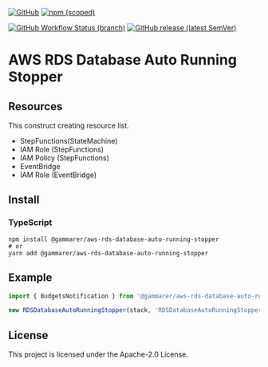 [![GitHub](https://img.shields.io/github/license/yicr/aws-rds-database-auto-running-stopper?style=flat-square)](https://github.com/yicr/aws-rds-database-auto-running-stopper/blob/main/LICENSE)
[![npm (scoped)](https://img.shields.io/npm/v/@gammarer/aws-rds-database-auto-running-stopper?style=flat-square)](https://www.npmjs.com/package/@gammarer/aws-rds-database-auto-running-stopper)
<!-- [![PyPI](https://img.shields.io/pypi/v/gammarer.aws-rds-database-auto-running-stopper?style=flat-square)](https://pypi.org/project/gammarer.aws-rds-database-auto-running-stopper/)  -->
<!-- [![Nuget](https://img.shields.io/nuget/v/Gammarer.CDK.AWS.RdsDatabaseAutoRunningStopper?style=flat-square)](https://www.nuget.org/packages/Gammarer.CDK.AWS.RdsDatabaseAutoRunningStopper/)  -->
<!-- [![Sonatype Nexus (Releases)](https://img.shields.io/nexus/r/com.gammarer/aws-rds-database-auto-running-stopper?server=https%3A%2F%2Fs01.oss.sonatype.org%2F&style=flat-square)](https://s01.oss.sonatype.org/content/repositories/releases/com/gammarer/aws-rds-database-auto-running-stopper/) -->
[![GitHub Workflow Status (branch)](https://img.shields.io/github/actions/workflow/status/yicr/aws-rds-database-auto-running-stopper/release.yml?branch=main&label=release&style=flat-square)](https://github.com/yicr/aws-rds-database-auto-running-stopper/actions/workflows/release.yml)
[![GitHub release (latest SemVer)](https://img.shields.io/github/v/release/yicr/aws-rds-database-auto-running-stopper?sort=semver&style=flat-square)](https://github.com/yicr/aws-rds-database-auto-running-stopper/releases)


# AWS RDS Database Auto Running Stopper

## Resources

This construct creating resource list.

- StepFunctions(StateMachine)
- IAM Role (StepFunctions)
- IAM Policy (StepFunctions)
- EventBridge
- IAM Role (EventBridge)

## Install

### TypeScript

```shell
npm install @gammarer/aws-rds-database-auto-running-stopper
# or
yarn add @gammarer/aws-rds-database-auto-running-stopper
```

## Example

```typescript
import { BudgetsNotification } from '@gammarer/aws-rds-database-auto-running-stopper';

new RDSDatabaseAutoRunningStopper(stack, 'RDSDatabaseAutoRunningStopper');

```


## License

This project is licensed under the Apache-2.0 License.
